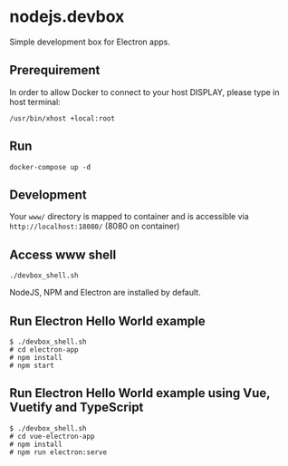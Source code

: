 # nodejs.devbox
Simple development box for Electron apps.

## Prerequirement
In order to allow Docker to connect to your host DISPLAY, please type in host terminal:
```
/usr/bin/xhost +local:root
```

## Run
```
docker-compose up -d
```

## Development
Your ```www/``` directory is mapped to container and is accessible via ```http://localhost:18080/``` (8080 on container)

## Access www shell
```
./devbox_shell.sh
```

NodeJS, NPM and Electron are installed by default.

## Run Electron Hello World example
```
$ ./devbox_shell.sh
# cd electron-app
# npm install
# npm start
```

## Run Electron Hello World example using Vue, Vuetify and TypeScript
```
$ ./devbox_shell.sh
# cd vue-electron-app
# npm install
# npm run electron:serve
```
